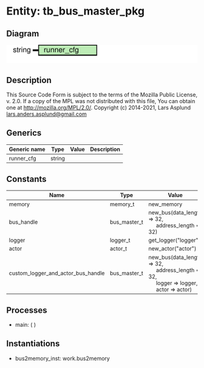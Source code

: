# Entity: tb_bus_master_pkg

## Diagram

![Diagram](tb_bus_master_pkg.svg "Diagram")
## Description

This Source Code Form is subject to the terms of the Mozilla Public
License, v. 2.0. If a copy of the MPL was not distributed with this file,
You can obtain one at http://mozilla.org/MPL/2.0/.
Copyright (c) 2014-2021, Lars Asplund lars.anders.asplund@gmail.com
## Generics

| Generic name | Type   | Value | Description |
| ------------ | ------ | ----- | ----------- |
| runner_cfg   | string |       |             |
## Constants

| Name                               | Type         | Value                                                                                                                                                                                               | Description |
| ---------------------------------- | ------------ | --------------------------------------------------------------------------------------------------------------------------------------------------------------------------------------------------- | ----------- |
| memory                             | memory_t     |  new_memory                                                                                                                                                                                         |             |
| bus_handle                         | bus_master_t |  new_bus(data_length => 32,<br><span style="padding-left:20px"> address_length => 32)                                                                                                               |             |
| logger                             | logger_t     |  get_logger("logger")                                                                                                                                                                               |             |
| actor                              | actor_t      |  new_actor("actor")                                                                                                                                                                                 |             |
| custom_logger_and_actor_bus_handle | bus_master_t |      new_bus(data_length => 32,<br><span style="padding-left:20px"> address_length => 32,<br><span style="padding-left:20px"> logger => logger,<br><span style="padding-left:20px"> actor => actor) |             |
## Processes
- main: (  )
## Instantiations

- bus2memory_inst: work.bus2memory
